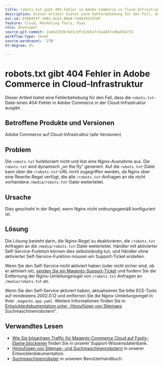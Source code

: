 ```yaml
---
title: robots.txt gibt 404 Fehler in Adobe Commerce in Cloud-Infrastruktur
description: Dieser Artikel bietet eine Fehlerbehebung für den Fall, dass die Datei „robots.txt“ einen 404-Fehler in Adobe Commerce in der Cloud-Infrastruktur ausgibt.
exl-id: 6f0b9f47-1901-4c43-88d8-fd992015d70f
feature: Cloud, Marketing Tools, Paas
role: Developer
source-git-commit: 2aeb2355b74d1cdfc62b5e7c5aa04fcd0a654733
workflow-type: tm+mt
source-wordcount: '270'
ht-degree: 0%

---
```


# robots.txt gibt 404 Fehler in Adobe Commerce in Cloud-Infrastruktur

Dieser Artikel bietet eine Fehlerbehebung für den Fall, dass die `robots.txt`-Datei einen 404-Fehler in Adobe Commerce in der Cloud-Infrastruktur ausgibt.

## Betroffene Produkte und Versionen

Adobe Commerce auf Cloud-Infrastruktur (alle Versionen)

## Problem

Die `robots.txt` funktioniert nicht und löst eine Nginx-Ausnahme aus. Die `robots.txt` wird dynamisch „on the fly“ generiert. Auf die `robots.txt`-Datei kann über die `/robots.txt`-URL nicht zugegriffen werden, da Nginx über eine Rewrite-Regel verfügt, die alle `/robots.txt`-Anfragen an die nicht vorhandene `/media/robots.txt`-Datei weiterleitet.

## Ursache

Dies geschieht in der Regel, wenn Nginx nicht ordnungsgemäß konfiguriert ist.

## Lösung

Die Lösung besteht darin, die Nginx-Regel zu deaktivieren, die `/robots.txt` Anfragen an die `/media/robots.txt`-Datei weiterleitet. Händler mit aktivierter Self-Service-Funktion können dies selbstständig tun, und Händler ohne aktivierter Self-Service-Funktion müssen ein Support-Ticket erstellen.

Wenn Sie den Self-Service nicht aktiviert haben (oder nicht sicher sind, ob er aktiviert ist), [senden Sie ein Magento-Support-Ticket](/help/help-center-guide/help-center/magento-help-center-user-guide.md#submit-ticket) und fordern Sie die Entfernung der Nginx-Umleitungsregel von `/robots.txt` Anfragen an `/media/robots.txt` an.

Wenn Sie den Self-Service aktiviert haben, aktualisieren Sie bitte ECE-Tools auf mindestens 2002.0.12 und entfernen Sie die Nginx-Umleitungsregel in Ihrer `.magento.app.yaml`. Weitere Informationen finden Sie in [ Entwicklerdokumentation unter „Hinzufügen von Sitemaps ](https://experienceleague.adobe.com/docs/commerce-cloud-service/user-guide/configure-store/robots-sitemap.html?lang=de) Suchmaschinenrobotern“.

## Verwandtes Lesen

* [Wie Sie bösartigen Traffic für Magento Commerce Cloud auf Fastly-Ebene blockieren](/help/how-to/general/block-malicious-traffic-for-magento-commerce-on-fastly-level.md) finden Sie in unserer Support-Wissensdatenbank.
* [Hinzufügen von Sitemap- und Suchmaschinenrobotern](https://experienceleague.adobe.com/de/docs/commerce-cloud-service/user-guide/configure-store/robots-sitemap) in unserer Entwicklerdokumentation.
* [Suchmaschinenroboter](https://experienceleague.adobe.com/docs/commerce-admin/marketing/seo/seo-overview.html?lang=de#search-engine-robots) in unserem Benutzerhandbuch.
